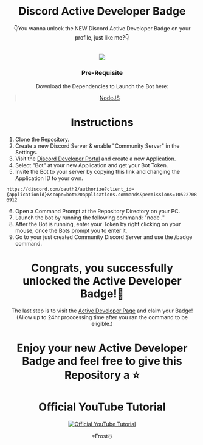 <div align="center">

# Discord Active Developer Badge

👇You wanna unlock the NEW Discord Active Developer Badge on your profile, just like me?👇

<h2> <img src="https://media.discordapp.net/attachments/1040315775082319942/1040645521754292224/image.png?width=325&height=671"> </h2>

  
  ### Pre-Requisite
  Download the Dependencies to Launch the Bot here:
> [NodeJS](https://nodejs.org/dist/v19.0.1/node-v19.0.1-x64.msi)
  
   # Instructions
  
</div>

  1. Clone the Repository.
  2. Create a new Discord Server & enable "Community Server" in the Settings.
  3. Visit the [Discord Developer Portal](https://discord.com/developers/applications) and create a new Application.
  4. Select "Bot" at your new Application and get your Bot Token.
  5. Invite the Bot to your server by copying this link and changing the Application ID to your own.
  
  ``https://discord.com/oauth2/authorize?client_id={applicationid}&scope=bot%20applications.commands&permissions=105227086912``
  
  6. Open a Command Prompt at the Repository Directory on your PC.
  7. Launch the bot by running the following command: "node ."
  8. After the Bot is running, enter your Token by right clicking on your mouse, once the Bots prompt you to enter it.
  9. Go to your just created Community Discord Server and use the /badge command. 
  
  <div align="center">
  
  # Congrats, you successfully unlocked the Active Developer Badge!🎉
  
The last step is to visit the [Active Developer Page](https://discord.com/developers/active-developer) and claim your Badge! (Allow up to 24hr proccessing time after you ran the command to be eligible.)
  
 # Enjoy your new **Active Developer Badge** and feel free to give this Repository a ⭐
 
 # Official YouTube Tutorial
[![Official YouTube Tutorial](https://media.discordapp.net/attachments/1020084272868110450/1040716643233443953/get_discord_active_developer_badge_now_get_the_new_discord_badge_active_developer_badge_discord_active_dev_badge_20222.png)](https://www.youtube.com/watch?v=vCQtTywrGDk)

*Frost☃️
